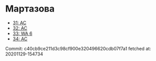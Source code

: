# Мартазова
- [31: AC](31.md)
- [32: AC](32.md)
- [33: WA 6](33.md)
- [34: AC](34.md)

Commit: c40cb9ce211d3c98cf900e320496620cdb07f7a1
 fetched at: 20201129-154734
